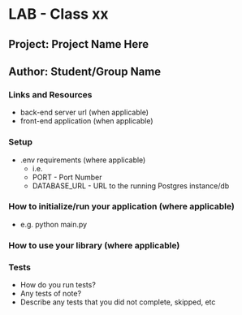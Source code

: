 # LAB - Class xx

## Project: Project Name Here

## Author: Student/Group Name

### Links and Resources

- back-end server url (when applicable)
- front-end application (when applicable)

### Setup

- .env requirements (where applicable)
  - i.e.
  - PORT - Port Number
  - DATABASE_URL - URL to the running Postgres instance/db

### How to initialize/run your application (where applicable)

- e.g. python main.py

### How to use your library (where applicable)

### Tests

- How do you run tests?
- Any tests of note?
- Describe any tests that you did not complete, skipped, etc
